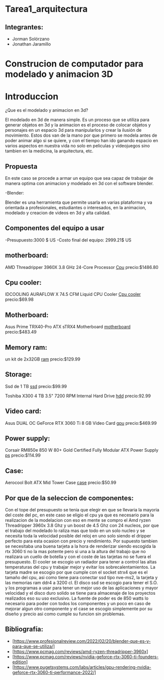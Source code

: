 # Tarea1_arquitectura

## Integrantes:

 - Jorman Solórzano
 - Jonathan Jaramillo 
 
 # Construcion de computador para modelado y animacion 3D
 
 # Introduccion 
 
 ¿Que es el modelado y animacion en 3d?
 
 El modelado en 3d de manera simple. Es un proceso que se utiliza para generar objetos en 3d y la animacion es el proceso de colocar objetos y personajes en un espacio 3d para manipularlos y crear la ilusión de movimiento.
 Estos dos van de la mano por que primero se modela antes de poder animar algo si se quiere, y con el tiempo han ido ganando espacio en varios aspectos en nuestra vida no solo en peliculas y videojuegos sino tambien en la medicina, la arquitectura, etc.
 
 ## Propuesta 
 
 En este caso se procede a armar un equipo que sea capaz de trabajar de manera optima con animacion y modelado en 3d con el software blender.
 
 -Blender:
 
 Blender es una herramienta que permite usarla en varias plataforma y va orientada a profesionales, estudiantes o interesados, en la animacion, modelado y creacion de videos en 3d y alta calidad.
 
 ## Componentes del equipo a usar
 
 -Presupuesto:3000 $ US
 -Costo final del equipo: 2999.21$ US
 
 ## motherboard:
 
 AMD Threadripper 3960X 3.8 GHz 24-Core Processor [Cpu](https://www.newegg.com/amd-ryzen-threadripper-3960x/p/N82E16819113619?Description=amd%20threadripper%203960x&cm_re=amd_threadripper%203960x-_-19-113-619-_-Product)
 precio:$1486.80
 
 ## Cpu cooler:
  IDCOOLING AURAFLOW X 74.5 CFM Liquid CPU Cooler [Cpu cooler](https://www.amazon.com/dp/B084GKZVBX?tag=pcpapi-20&linkCode=ogi&th=1&psc=1)
  precio:$69.98
  
 ##  Motherboard:
  Asus Prime TRX40-Pro ATX sTRX4 Motherboard [motherboard](https://www.newegg.com/asus-prime-trx40-pro-s/p/N82E16813119260)
  precio:$483.49
  
 ##  Memory ram:
  un kit de 2x32GB [ram](https://www.newegg.com/mushkin-enhanced-64gb-288-pin-ddr4-sdram/p/N82E16820226916?Item=N82E16820226916&nm_mc=AFC-RAN-COM&cm_mmc=afc-ran-com-_-PCPartPicker&utm_medium=affiliate&utm_campaign=afc-ran-com-_-PCPartPicker&utm_source=afc-PCPartPicker&AFFID=2558510&AFFNAME=PCPartPicker&ACRID=1&ASID=https%3a%2f%2fpcpartpicker.com%2f&ranMID=44583&ranEAID=2558510&ranSiteID=8BacdVP0GFs-qqvX_oLb.EJm7KbG93YdVA)
  precio:$129.99
    
 ##  Storage:
  Ssd de 1 TB [ssd](https://www.amazon.com/dp/B08GLX7TNT?tag=pcpapi-20&linkCode=ogi&th=1&psc=1)
   precio:$99.99
    
   Toshiba X300 4 TB 3.5" 7200 RPM Internal Hard Drive [hdd](https://www.amazon.com/dp/B099P9ZXVG?tag=pcpapi-20&linkCode=ogi&th=1&psc=1)
   precio:92.99
    
 ##  Video card:
   Asus DUAL OC GeForce RTX 3060 Ti 8 GB Video Card [gpu](https://www.amazon.com/dp/B0BRYHR5JY?tag=pcpapi-20&linkCode=ogi&th=1&psc=1)
   precio:$469.99
  
 ##  Power supply:
   Corsair RM850e 850 W 80+ Gold Certified Fully Modular ATX Power Supply [ps](https://www.newegg.com/corsair-rme-series-rm850e-850-w/p/N82E16817139301?Item=N82E16817139301&nm_mc=AFC-RAN-COM&cm_mmc=afc-ran-com-_-PCPartPicker&utm_medium=affiliate&utm_campaign=afc-ran-com-_-PCPartPicker&utm_source=afc-PCPartPicker&AFFID=2558510&AFFNAME=PCPartPicker&ACRID=1&ASID=https%3a%2f%2fpcpartpicker.com%2f&ranMID=44583&ranEAID=2558510&ranSiteID=8BacdVP0GFs-rPlq4mQiUjzxxEmTSE4SwQ)
   precio:$114.99
  
 ##  Case:
 Aerocool Bolt ATX Mid Tower Case [case](https://www.amazon.com/dp/B07SW2285W?tag=pcpapi-20&linkCode=ogi&th=1&psc=1)
 precio:$50.99
    
 ## Por que de la seleccion de componentes:
 
 Con el tope del presupuesto se tenia que elegir en que se llevaria la mayoria del coste del pc, en este caso se eligio el cpu ya que es necesario para la realizacion de la modelacion con eso en mente se compro el Amd ryzen Threadripper 3960x 3.8 Ghz y un boost de 4.5 Ghz con 24 nucleos, por que el trabajo del modelado lo raliza mas que todo en un solo nucleo y se necesita toda la velocidad posible del reloj en uno solo siendo el dripper perfecto para esta ocasion con precio y rendimiento.
 Por supuesto tambien se necesitaba una buena tarjeta a la hora de renderizar siendo escogida la rtx 3060 ti no la mas potente pero si una a la altura del trabajo que no realizara un cuello de botella y con el coste de las tarjetas no se fuera el presupuesto.
 El cooler se escogio un radiador para tener a control las altas temperaturas del cpu y trabajar mejor y evitar los sobrecalentamientos.
 La tarjeta madre se escogio por que cumple con el socket strx4 que es el tamaño del cpu, asi como tiene para conectar ssd tipo nve-ms2, la tarjeta y las memorias ram ddr4 a 3200 cl.
 El disco ssd se escogio para tener el S.O. y los programas a usar para tener un mejor uso de las aplicaciones y mayor velocidad y el disco duro solido se tiene para almacenaje de los proyectos realizados eso su uso exclusivo.
 La fuente de poder es de 850 watts lo necesario para poder con todos los componentes y un poco en caso de mejorar algun otro componente y el case se escogio simplemente por su diseño y precio asi como cumple su funcion sin problemas.
 
 ## Bibliografía:
 - [https://www.profesionalreview.com/2022/02/20/blender-que-es-y-para-que-se-utiliza/]
 - [https://www.pcmag.com/reviews/amd-ryzen-threadripper-3960x]
 - [https://www.pcmag.com/reviews/nvidia-geforce-rtx-3060-ti-founders-edition]
 - [https://www.pugetsystems.com/labs/articles/gpu-rendering-nvidia-geforce-rtx-3060-ti-performance-2022/]
 
    
    
